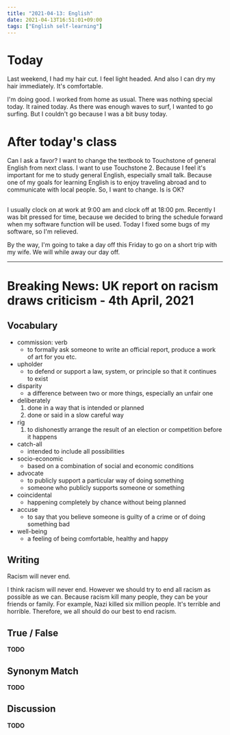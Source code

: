 ```yaml
---
title: "2021-04-13: English"
date: 2021-04-13T16:51:01+09:00
tags: ["English self-learning"]
---
```


# Today

Last weekend, I had my hair cut. I feel light headed.
And also I can dry my hair immediately. It's comfortable.

I'm doing good.
I worked from home as usual.
There was nothing special today.
It rained today.
As there was enough waves to surf, I wanted to go surfing.
But I couldn't go because I was a bit busy today.

# After today's class

Can I ask a favor?
I want to change the textbook to Touchstone of general English from next class. I want to use Touchstone 2.
Because I feel it's important for me to study general English, especially small talk. Because one of my goals for learning English is to enjoy traveling abroad and to communicate with local people.
So, I want to change.
Is is OK?

##

I usually clock on at work at 9:00 am and clock off at 18:00 pm.
Recently I was bit pressed for time, because we decided to bring the schedule forward when my software function will be used.
Today I fixed some bugs of my software, so I'm relieved.

By the way, I'm going to take a day off this Friday to go on a short trip with my wife. We will while away our day off.

- - -

# Breaking News: UK report on racism draws criticism - 4th April, 2021

## Vocabulary

* commission: verb
  - to formally ask someone to write an official report, produce a work of art for you etc.
* upholder
  - to defend or support a law, system, or principle so that it continues to exist
* disparity
  - a difference between two or more things, especially an unfair one
* deliberately
  1. done in a way that is intended or planned
  2. done or said in a slow careful way
* rig
  1. to dishonestly arrange the result of an election or competition before it happens
* catch-all
  - intended to include all possibilities
* socio-economic
  - based on a combination of social and economic conditions
* advocate
  - to publicly support a particular way of doing something
  - someone who publicly supports someone or something
* coincidental
  - happening completely by chance without being planned
* accuse
  - to say that you believe someone is guilty of a crime or of doing something bad
* well-being
  - a feeling of being comfortable, healthy and happy

## Writing
Racism will never end.

I think racism will never end.
However we should try to end all racism as possible as we can.
Because racism kill many people, they can be your friends or family.
For example, Nazi killed six million people. It's terrible and horrible.
Therefore, we all should do our best to end racism.

## True / False

**TODO**

## Synonym Match

**TODO**

## Discussion

**TODO**
